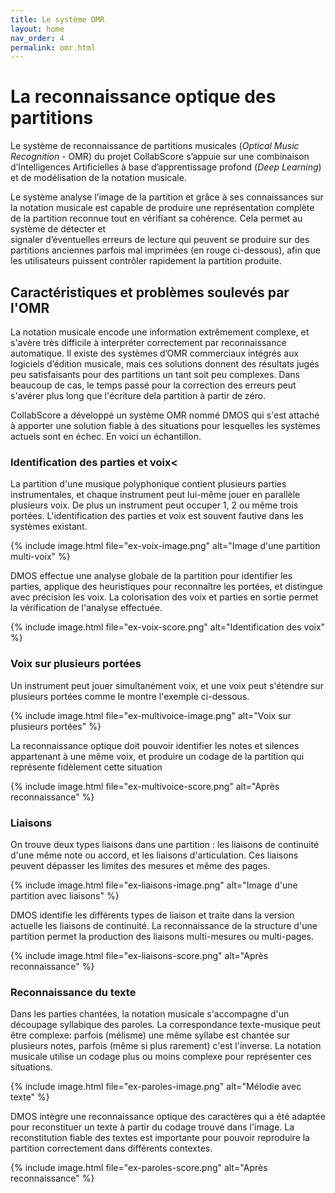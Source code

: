 ```yaml
---
title: Le système OMR
layout: home
nav_order: 4
permalink: omr.html
---
```


# La reconnaissance optique des partitions


Le système de reconnaissance de partitions musicales 
(<i>Optical Music Recognition</i> - OMR) du projet CollabScore 
s’appuie sur une combinaison d’Intelligences Artificielles 
à base d’apprentissage profond (*Deep Learning*) et 
de modélisation de la notation musicale. 

Le système analyse l’image de la partition et 
grâce à ses connaissances sur la notation musicale 
est capable de produire une représentation 
complète de la partition reconnue tout en vérifiant 
sa cohérence. Cela permet au système de détecter et  
signaler d’éventuelles erreurs de lecture qui peuvent 
se produire sur des partitions anciennes parfois 
mal imprimées (en rouge ci-dessous), afin que 
les utilisateurs puissent contrôler rapidement 
la partition produite.

## Caractéristiques et problèmes soulevés par l'OMR

La notation musicale encode une information extrêmement
complexe, et s'avère très difficile à interpréter 
correctement par reconnaissance automatique. 
Il existe des systèmes d’OMR commerciaux   intégrés aux logiciels 
d’édition musicale, mais ces solutions donnent des résultats 
jugés peu satisfaisants pour des partitions un tant soit 
peu complexes. Dans beaucoup de cas, le temps passé 
pour la correction des erreurs peut s'avérer plus long 
que l'écriture dela partition à partir de zéro.

CollabScore a développé un système OMR nommé DMOS 
qui s'est attaché à apporter une solution fiable 
à des situations pour lesquelles les systèmes 
actuels sont en échec. En voici un échantillon.</div>

### Identification des parties et voix<


La partition d'une musique polyphonique
contient plusieurs parties instrumentales,
et chaque instrument peut lui-même 
jouer en parallèle plusieurs voix. De 
plus un instrument peut occuper 1, 2 ou
même trois portées. L'identification
des parties et voix est souvent fautive
dans les systèmes existant.</p>		

{% include image.html
file="ex-voix-image.png" alt="Image d'une partition multi-voix"  %} 


DMOS effectue une analyse globale de
la partition pour identifier les parties,
applique des heuristiques pour reconnaître
les portées, et distingue avec précision les voix.
La colorisation des voix et parties en sortie 
permet la vérification de l'analyse effectuée.


{% include image.html
file="ex-voix-score.png" alt="Identification des voix"  %} 

### Voix sur plusieurs portées


Un instrument peut jouer simultanément voix, et une voix
peut s'étendre sur plusieurs portées comme le montre l'exemple
ci-dessous.


{% include image.html
file="ex-multivoice-image.png" alt="Voix sur plusieurs portées"  %} 


La reconnaissance optique doit pouvoir identifier les notes
et silences appartenant à une même voix, et produire
un codage de la partition qui représente fidèlement cette situation
					
					
{% include image.html
file="ex-multivoice-score.png" alt="Après reconnaissance"  %} 

### Liaisons


On trouve deux types liaisons dans
une partition : les liaisons de continuité
d'une même note ou accord, et les
liaisons d'articulation. Ces liaisons peuvent
dépasser les limites des mesures et même des pages.

{% include image.html
file="ex-liaisons-image.png" alt="Image d'une partition avec liaisons"  %} 

DMOS identifie
les différents types de liaison et traite dans la
version actuelle les liaisons de continuité. La reconnaissance
de la structure d'une partition permet la production
des liaisons multi-mesures ou multi-pages.


{% include image.html
file="ex-liaisons-score.png" alt="Après reconnaissance"  %} 

### Reconnaissance du texte


Dans les parties chantées, la notation musicale s'accompagne
d'un découpage syllabique des paroles. La correspondance 
texte-musique peut être complexe: parfois (mélisme) une même syllabe
est chantée sur plusieurs notes, parfois (même si plus rarement) 
c'est l'inverse. La notation musicale utilise un
 codage plus ou moins complexe pour représenter ces situations.

{% include image.html
file="ex-paroles-image.png" alt="Mélodie avec texte"  %} 


DMOS intègre une reconnaissance optique des
caractères qui a été adaptée pour reconstituer 
un texte à partir du codage trouvé dans l'image. 
La reconstitution fiable des textes est importante 
pour pouvoir reproduire la partition correctement
dans différents contextes. 



{% include image.html
file="ex-paroles-score.png" alt="Après reconnaissance"  %} 
